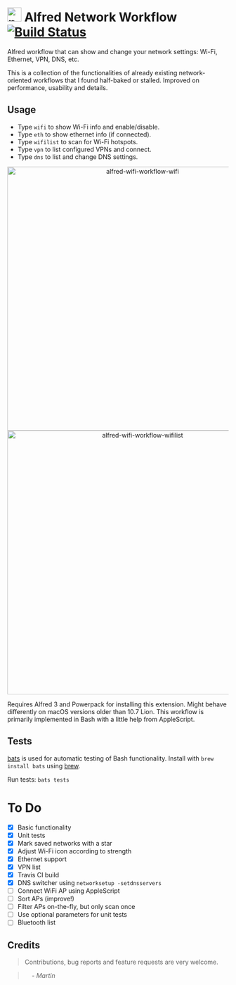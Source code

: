 # <img src="https://raw.githubusercontent.com/mrodalgaard/alfred-network-workflow/master/icon.png" alt="network" width="32"> Alfred Network Workflow [![Build Status](https://travis-ci.org/mrodalgaard/alfred-network-workflow.svg?branch=master)](https://travis-ci.org/mrodalgaard/alfred-network-workflow)

Alfred workflow that can show and change your network settings: Wi-Fi, Ethernet, VPN, DNS, etc.

This is a collection of the functionalities of already existing network-oriented workflows that I found half-baked or stalled. Improved on performance, usability and details.

## Usage

- Type `wifi` to show Wi-Fi info and enable/disable.
- Type `eth` to show ethernet info (if connected).
- Type `wifilist` to scan for Wi-Fi hotspots.
- Type `vpn` to list configured VPNs and connect.
- Type `dns` to list and change DNS settings.

<p align="center">
<img src="https://raw.githubusercontent.com/mrodalgaard/alfred-network-workflow/master/screenshots/wifi-preview.png" alt="alfred-wifi-workflow-wifi" width="600">
<img src="https://raw.githubusercontent.com/mrodalgaard/alfred-network-workflow/master/screenshots/wifilist-preview.png" alt="alfred-wifi-workflow-wifilist" width="600">
</p>

Requires Alfred 3 and Powerpack for installing this extension. Might behave differently on macOS versions older than 10.7 Lion. This workflow is primarily implemented in Bash with a little help from AppleScript.

## Tests

[bats](https://github.com/sstephenson/bats) is used for automatic testing of Bash functionality. Install with `brew install bats` using [brew](http://brew.sh/).

Run tests: `bats tests`

# To Do

- [x] Basic functionality
- [x] Unit tests
- [x] Mark saved networks with a star
- [x] Adjust Wi-Fi icon according to strength
- [x] Ethernet support
- [x] VPN list
- [x] Travis CI build
- [x] DNS switcher using `networksetup -setdnsservers`
- [ ] Connect WiFi AP using AppleScript
- [ ] Sort APs (improve!)
- [ ] Filter APs on-the-fly, but only scan once
- [ ] Use optional parameters for unit tests
- [ ] Bluetooth list

## Credits

> Contributions, bug reports and feature requests are very welcome.

> &nbsp; &nbsp; _- Martin_
